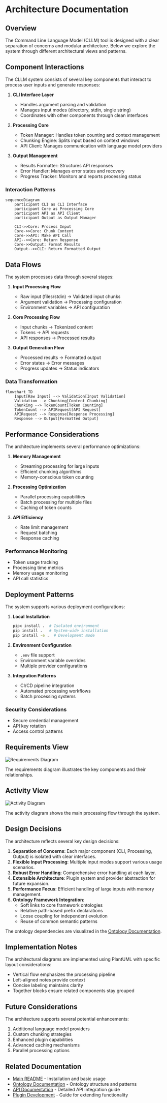 # Architecture Documentation

## Overview

The Command Line Language Model (CLLM) tool is designed with a clear separation of concerns and modular architecture. Below we explore the system through different architectural views and patterns.

## Component Interactions

The CLLM system consists of several key components that interact to process user inputs and generate responses:

1. **CLI Interface Layer**
   - Handles argument parsing and validation
   - Manages input modes (directory, stdin, single string)
   - Coordinates with other components through clean interfaces

2. **Processing Core**
   - Token Manager: Handles token counting and context management
   - Chunking Engine: Splits input based on context windows
   - API Client: Manages communication with language model providers

3. **Output Management**
   - Results Formatter: Structures API responses
   - Error Handler: Manages error states and recovery
   - Progress Tracker: Monitors and reports processing status

### Interaction Patterns
```mermaid
sequenceDiagram
    participant CLI as CLI Interface
    participant Core as Processing Core
    participant API as API Client
    participant Output as Output Manager
    
    CLI->>Core: Process Input
    Core->>Core: Chunk Content
    Core->>API: Make API Call
    API-->>Core: Return Response
    Core->>Output: Format Results
    Output-->>CLI: Return Formatted Output
```

## Data Flows

The system processes data through several stages:

1. **Input Processing Flow**
   - Raw input (files/stdin) → Validated input chunks
   - Argument validation → Processing configuration
   - Environment variables → API configuration

2. **Core Processing Flow**
   - Input chunks → Tokenized content
   - Tokens → API requests
   - API responses → Processed results

3. **Output Generation Flow**
   - Processed results → Formatted output
   - Error states → Error messages
   - Progress updates → Status indicators

### Data Transformation
```mermaid
flowchart TD
    Input[Raw Input] --> Validation[Input Validation]
    Validation --> Chunking[Content Chunking]
    Chunking --> TokenCount[Token Counting]
    TokenCount --> APIRequest[API Request]
    APIRequest --> Response[Response Processing]
    Response --> Output[Formatted Output]
```

## Performance Considerations

The architecture implements several performance optimizations:

1. **Memory Management**
   - Streaming processing for large inputs
   - Efficient chunking algorithms
   - Memory-conscious token counting

2. **Processing Optimization**
   - Parallel processing capabilities
   - Batch processing for multiple files
   - Caching of token counts

3. **API Efficiency**
   - Rate limit management
   - Request batching
   - Response caching

### Performance Monitoring
- Token usage tracking
- Processing time metrics
- Memory usage monitoring
- API call statistics

## Deployment Patterns

The system supports various deployment configurations:

1. **Local Installation**
   ```bash
   pipx install .  # Isolated environment
   pip install .   # System-wide installation
   pip install -e .  # Development mode
   ```

2. **Environment Configuration**
   - `.env` file support
   - Environment variable overrides
   - Multiple provider configurations

3. **Integration Patterns**
   - CI/CD pipeline integration
   - Automated processing workflows
   - Batch processing systems

### Security Considerations
- Secure credential management
- API key rotation
- Access control patterns

## Requirements View

![Requirements Diagram](cllm_requirements.svg)

The requirements diagram illustrates the key components and their relationships.

## Activity View

![Activity Diagram](cllm_activity.svg)

The activity diagram shows the main processing flow through the system.

## Design Decisions

The architecture reflects several key design decisions:

1. **Separation of Concerns**: Each major component (CLI, Processing, Output) is isolated with clear interfaces.
2. **Flexible Input Processing**: Multiple input modes support various usage scenarios.
3. **Robust Error Handling**: Comprehensive error handling at each layer.
4. **Extensible Architecture**: Plugin system and provider abstraction for future expansion.
5. **Performance Focus**: Efficient handling of large inputs with memory management.
6. **Ontology Framework Integration**: 
   - Soft links to core framework ontologies
   - Relative path-based prefix declarations
   - Loose coupling for independent evolution
   - Reuse of common semantic patterns

The ontology dependencies are visualized in the [Ontology Documentation](ontology.md#framework-dependencies).

## Implementation Notes

The architectural diagrams are implemented using PlantUML with specific layout considerations:
- Vertical flow emphasizes the processing pipeline
- Left-aligned notes provide context
- Concise labeling maintains clarity
- Together blocks ensure related components stay grouped

## Future Considerations

The architecture supports several potential enhancements:
1. Additional language model providers
2. Custom chunking strategies
3. Enhanced plugin capabilities
4. Advanced caching mechanisms
5. Parallel processing options

## Related Documentation
- [Main README](../README.md) - Installation and basic usage
- [Ontology Documentation](ontology.md) - Ontology structure and patterns
- [API Documentation](../docs/api.md) - Detailed API integration guide
- [Plugin Development](../docs/plugins.md) - Guide for extending functionality 